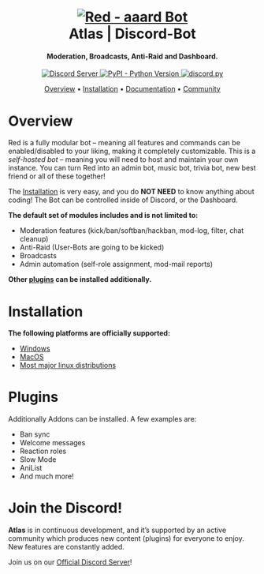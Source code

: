 <h1 align="center">
  <br>
  <a href="https://github.com/Adventurechen/atlas"><img src="https://imgur.com/a/7BsSyQo.png" alt="Red - aaard Bot"></a>
  <br>
  Atlas | Discord-Bot
  <br>
</h1>

<h4 align="center">Moderation, Broadcasts, Anti-Raid and Dashboard.</h4>

<p align="center">
  <a href="https://discord.gg/2hURuYt9KS">
    <img src="https://discordapp.com/api/guilds/133049272517001216/widget.png?style=shield" alt="Discord Server">
  </a>
<!--  <a href="https://pypi.org/project/Red-DiscordBot/">
     <img alt="PyPI" src="https://img.shields.io/pypi/v/Red-Discordbot">
  </a> -->
  <a href="https://www.python.org/downloads/">
    <img alt="PyPI - Python Version" src="https://img.shields.io/pypi/pyversions/Red-Discordbot">
  </a>
  <a href="https://github.com/Rapptz/discord.py/">
     <img src="https://img.shields.io/badge/discord-py-blue.svg" alt="discord.py">
  </a>
  <!--<a href="https://www.patreon.com/Red_Devs">
    <img src="https://img.shields.io/badge/Support-Red!-red.svg" alt="Support Red on Patreon!">
  </a> -->
</p>
</p>

<p align="center">
  <a href="#overview">Overview</a>
  •
  <a href="#installation">Installation</a>
  •
  <a href="http://docs.discord.red/en/stable/index.html">Documentation</a>
  •
  <a href="#join-the-community">Community</a>
</p>

# Overview

Red is a fully modular bot – meaning all features and commands can be enabled/disabled to your
liking, making it completely customizable. This is a *self-hosted bot* – meaning you will need
to host and maintain your own instance. You can turn Red into an admin bot, music bot, trivia bot,
new best friend or all of these together!  

The [Installation](#installation) is very easy, and you do **NOT NEED** to know anything about coding! The Bot can be controlled inside of Discord, or the Dashboard.

**The default set of modules includes and is not limited to:**

- Moderation features (kick/ban/softban/hackban, mod-log, filter, chat cleanup)
- Anti-Raid (User-Bots are going to be kicked)
- Broadcasts
- Admin automation (self-role assignment, mod-mail reports)

**Other [plugins](#plugins) can be installed additionally.**

# Installation

**The following platforms are officially supported:** 

- [Windows](https://github.com/Adventurechen/atlas-installation/main/README.md)
- [MacOS](https://github.com/Adventurechen/atlas-installation/main/mac/README.md)
- [Most major linux distributions](https://github.com/Adventurechen/atlas-installation/main/linux/README.md)

# Plugins

Additionally Addons can be installed. A few examples are:

- Ban sync
- Welcome messages
- Reaction roles
- Slow Mode
- AniList
- And much more!

# Join the Discord!

**Atlas** is in continuous development, and it’s supported by an active community which produces new
content (plugins) for everyone to enjoy. New features are constantly added.

Join us on our [Official Discord Server](https://discord.gg/2hURuYt9KS)!
